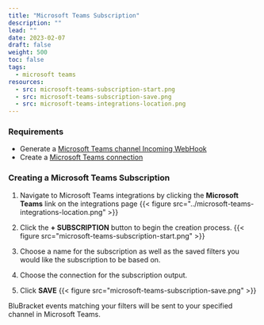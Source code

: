 ```yaml
---
title: "Microsoft Teams Subscription"
description: ""
lead: ""
date: 2023-02-07
draft: false
weight: 500
toc: false
tags:
  - microsoft teams
resources:
  - src: microsoft-teams-subscription-start.png
  - src: microsoft-teams-subscription-save.png
  - src: microsoft-teams-integrations-location.png
---
```


### Requirements

- Generate a [Microsoft Teams channel Incoming WebHook](https://learn.microsoft.com/en-us/microsoftteams/platform/webhooks-and-connectors/how-to/add-incoming-webhook?tabs=dotnet#create-incoming-webhooks-1)
- Create a [Microsoft Teams connection](/how-to/messaging/microsoftteams/connection/)

### Creating a Microsoft Teams Subscription

1. Navigate to Microsoft Teams integrations by clicking the **Microsoft Teams** link on the integrations page
{{< figure src="../microsoft-teams-integrations-location.png" >}}

2. Click the **+ SUBSCRIPTION** button to begin the creation process.
{{< figure src="microsoft-teams-subscription-start.png" >}}

3. Choose a name for the subscription as well as the saved filters you would like the subscription to be based on.

4. Choose the connection for the subscription output.

5. Click **SAVE**
{{< figure src="microsoft-teams-subscription-save.png" >}}

BluBracket events matching your filters will be sent to your specified channel in Microsoft Teams.
